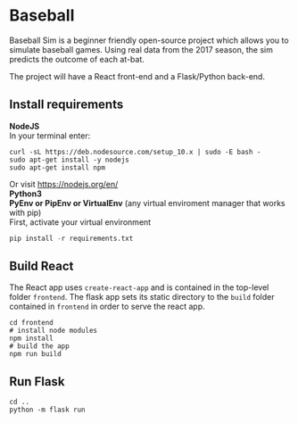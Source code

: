 # Baseball

Baseball Sim is a beginner friendly open-source project which allows you to simulate baseball games. Using real data from the 2017 season, the sim predicts the outcome of each at-bat.  

The project will have a React front-end and a Flask/Python back-end.  

## Install requirements

**NodeJS**  
In your terminal enter:  
```
curl -sL https://deb.nodesource.com/setup_10.x | sudo -E bash -
sudo apt-get install -y nodejs
sudo apt-get install npm
```
Or visit https://nodejs.org/en/  
**Python3**  
**PyEnv or PipEnv or VirtualEnv** (any virtual enviroment manager that works with pip)  
First, activate your virtual environment  

```python
pip install -r requirements.txt
```

## Build React

The React app uses `create-react-app` and is contained in the top-level folder `frontend`. The flask app sets its static directory to the `build` folder contained in `frontend` in order to serve the react app.

```
cd frontend
# install node modules
npm install
# build the app
npm run build
```

## Run Flask

```
cd ..
python -m flask run
```
